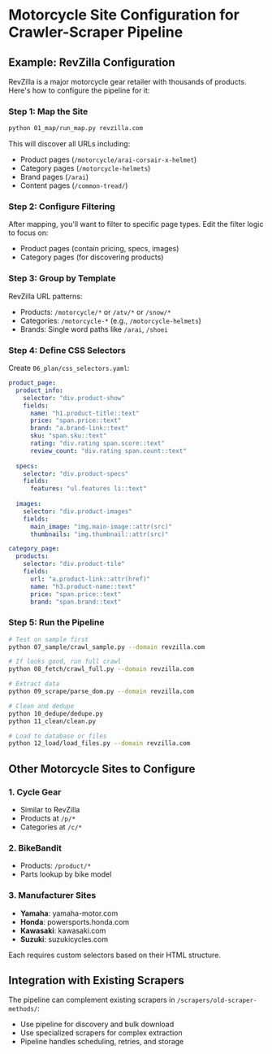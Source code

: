 # Motorcycle Site Configuration for Crawler-Scraper Pipeline

## Example: RevZilla Configuration

RevZilla is a major motorcycle gear retailer with thousands of products. Here's how to configure the pipeline for it:

### Step 1: Map the Site
```bash
python 01_map/run_map.py revzilla.com
```

This will discover all URLs including:
- Product pages (`/motorcycle/arai-corsair-x-helmet`)
- Category pages (`/motorcycle-helmets`)
- Brand pages (`/arai`)
- Content pages (`/common-tread/`)

### Step 2: Configure Filtering
After mapping, you'll want to filter to specific page types. Edit the filter logic to focus on:
- Product pages (contain pricing, specs, images)
- Category pages (for discovering products)

### Step 3: Group by Template
RevZilla URL patterns:
- Products: `/motorcycle/*` or `/atv/*` or `/snow/*`
- Categories: `/motorcycle-*` (e.g., `/motorcycle-helmets`)
- Brands: Single word paths like `/arai`, `/shoei`

### Step 4: Define CSS Selectors
Create `06_plan/css_selectors.yaml`:
```yaml
product_page:
  product_info:
    selector: "div.product-show"
    fields:
      name: "h1.product-title::text"
      price: "span.price::text"
      brand: "a.brand-link::text"
      sku: "span.sku::text"
      rating: "div.rating span.score::text"
      review_count: "div.rating span.count::text"
      
  specs:
    selector: "div.product-specs"
    fields:
      features: "ul.features li::text"
      
  images:
    selector: "div.product-images"
    fields:
      main_image: "img.main-image::attr(src)"
      thumbnails: "img.thumbnail::attr(src)"

category_page:
  products:
    selector: "div.product-tile"
    fields:
      url: "a.product-link::attr(href)"
      name: "h3.product-name::text"
      price: "span.price::text"
      brand: "span.brand::text"
```

### Step 5: Run the Pipeline
```bash
# Test on sample first
python 07_sample/crawl_sample.py --domain revzilla.com

# If looks good, run full crawl
python 08_fetch/crawl_full.py --domain revzilla.com

# Extract data
python 09_scrape/parse_dom.py --domain revzilla.com

# Clean and dedupe
python 10_dedupe/dedupe.py
python 11_clean/clean.py

# Load to database or files
python 12_load/load_files.py --domain revzilla.com
```

## Other Motorcycle Sites to Configure

### 1. Cycle Gear
- Similar to RevZilla
- Products at `/p/*` 
- Categories at `/c/*`

### 2. BikeBandit
- Products: `/product/*`
- Parts lookup by bike model

### 3. Manufacturer Sites
- **Yamaha**: yamaha-motor.com
- **Honda**: powersports.honda.com
- **Kawasaki**: kawasaki.com
- **Suzuki**: suzukicycles.com

Each requires custom selectors based on their HTML structure.

## Integration with Existing Scrapers

The pipeline can complement existing scrapers in `/scrapers/old-scraper-methods/`:
- Use pipeline for discovery and bulk download
- Use specialized scrapers for complex extraction
- Pipeline handles scheduling, retries, and storage